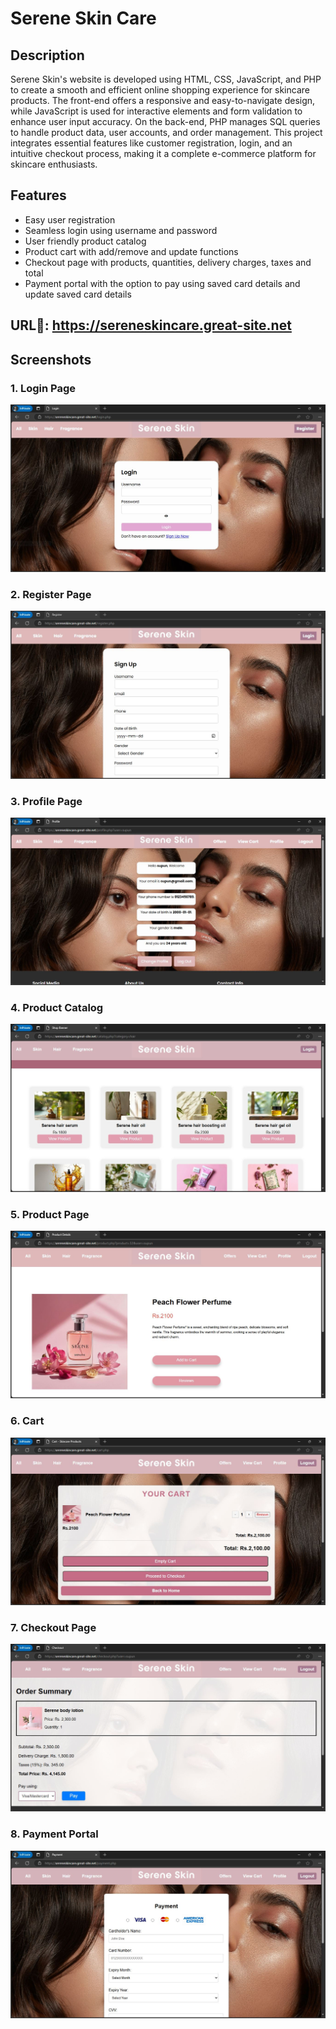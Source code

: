 # Serene Skin Care

## Description
Serene Skin's website is developed using HTML, CSS, JavaScript, and PHP to create a smooth and efficient online shopping experience for skincare products. The front-end offers a responsive and easy-to-navigate design, while JavaScript is used for interactive elements and form validation to enhance user input accuracy. On the back-end, PHP manages SQL queries to handle product data, user accounts, and order management. This project integrates essential features like customer registration, login, and an intuitive checkout process, making it a complete e-commerce platform for skincare enthusiasts.

## Features
- Easy user registration
- Seamless login using username and password
- User friendly product catalog
- Product cart with add/remove and update functions
- Checkout page with products, quantities, delivery charges, taxes and total 
- Payment portal with the option to pay using saved card details and update saved card details

## URL🔗: https://sereneskincare.great-site.net

## Screenshots
### 1. Login Page
![Screenshot 1](Screenshots/login.JPG)

### 2. Register Page
![Screenshot 2](Screenshots/register.JPG)

### 3. Profile Page
![Screenshot 3](Screenshots/profile.JPG)

### 4. Product Catalog
![Screenshot 4](Screenshots/catalog.JPG)

### 5. Product Page
![Screenshot 5](Screenshots/product.JPG)

### 6. Cart
![Screenshot 6](Screenshots/cart.JPG)

### 7. Checkout Page
![Screenshot 7](Screenshots/checkout.JPG)

### 8. Payment Portal
![Screenshot 8](Screenshots/payment.JPG)

